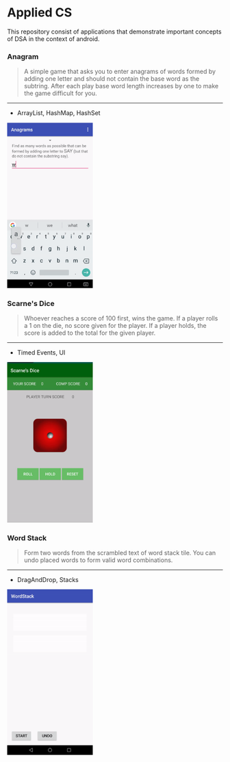# Applied CS 
This repository consist of applications that demonstrate important concepts of DSA in the context of android.  

### Anagram
> A simple game that asks you to enter anagrams of words formed by adding one letter and should not contain
the base word as the subtring. After each play base word length increases by one to make the game difficult for 
you. 
---
- ArrayList, HashMap, HashSet 

<img src="https://raw.githubusercontent.com/ashcyber/applied-cs/master/anagram/anagram.gif" width="200px">


### Scarne's Dice 
> Whoever reaches a score of 100 first, wins the game. If a player rolls a 1 on the die, no score given for the player. If a player holds, the score is added to the total for the given player. 
---
- Timed Events, UI

<img src="https://raw.githubusercontent.com/ashcyber/applied-cs/master/ScarnesDice/scarne.gif" width="200px">

### Word Stack 
> Form two words from the scrambled text of word stack tile. You can undo placed words to form valid word combinations.
---
- DragAndDrop, Stacks 

<img src="https://raw.githubusercontent.com/ashcyber/applied-cs/master/WordStack/wordstack.gif" width="200px">

